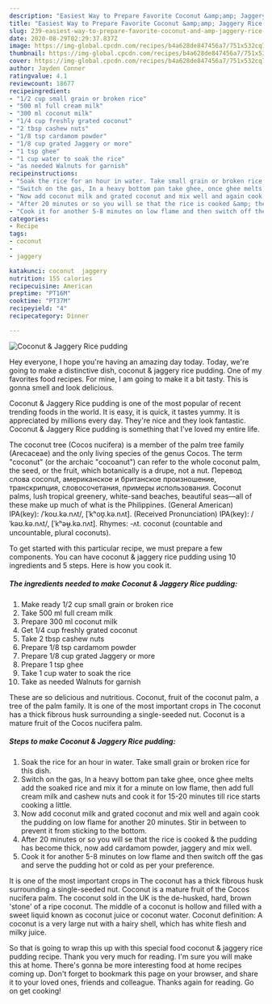 ```yaml
---
description: "Easiest Way to Prepare Favorite Coconut &amp;amp; Jaggery Rice pudding"
title: "Easiest Way to Prepare Favorite Coconut &amp;amp; Jaggery Rice pudding"
slug: 239-easiest-way-to-prepare-favorite-coconut-and-amp-jaggery-rice-pudding
date: 2020-08-29T02:29:37.837Z
image: https://img-global.cpcdn.com/recipes/b4a628de847456a7/751x532cq70/coconut-jaggery-rice-pudding-recipe-main-photo.jpg
thumbnail: https://img-global.cpcdn.com/recipes/b4a628de847456a7/751x532cq70/coconut-jaggery-rice-pudding-recipe-main-photo.jpg
cover: https://img-global.cpcdn.com/recipes/b4a628de847456a7/751x532cq70/coconut-jaggery-rice-pudding-recipe-main-photo.jpg
author: Jayden Conner
ratingvalue: 4.1
reviewcount: 18677
recipeingredient:
- "1/2 cup small grain or broken rice"
- "500 ml full cream milk"
- "300 ml coconut milk"
- "1/4 cup freshly grated coconut"
- "2 tbsp cashew nuts"
- "1/8 tsp cardamom powder"
- "1/8 cup grated Jaggery or more"
- "1 tsp ghee"
- "1 cup water to soak the rice"
- "as needed Walnuts for garnish"
recipeinstructions:
- "Soak the rice for an hour in water. Take small grain or broken rice for this dish."
- "Switch on the gas, In a heavy bottom pan take ghee, once ghee melts add the soaked rice and mix it for a minute on low flame, then add full cream milk and cashew nuts and cook it for 15-20 minutes till rice starts cooking a little."
- "Now add coconut milk and grated coconut and mix well and again cook the pudding on low flame for another 20 minutes. Stir in between to prevent it from sticking to the bottom."
- "After 20 minutes or so you will se that the rice is cooked &amp; the pudding has become thick, now add cardamom powder, jaggery and mix well."
- "Cook it for another 5-8 minutes on low flame and then switch off the gas and serve the pudding hot or cold as per your preference."
categories:
- Recipe
tags:
- coconut
- 
- jaggery

katakunci: coconut  jaggery 
nutrition: 155 calories
recipecuisine: American
preptime: "PT16M"
cooktime: "PT37M"
recipeyield: "4"
recipecategory: Dinner

---
```



![Coconut &amp; Jaggery Rice pudding](https://img-global.cpcdn.com/recipes/b4a628de847456a7/751x532cq70/coconut-jaggery-rice-pudding-recipe-main-photo.jpg)

Hey everyone, I hope you're having an amazing day today. Today, we're going to make a distinctive dish, coconut &amp; jaggery rice pudding. One of my favorites food recipes. For mine, I am going to make it a bit tasty. This is gonna smell and look delicious.

Coconut &amp; Jaggery Rice pudding is one of the most popular of recent trending foods in the world. It is easy, it is quick, it tastes yummy. It is appreciated by millions every day. They're nice and they look fantastic. Coconut &amp; Jaggery Rice pudding is something that I've loved my entire life.

The coconut tree (Cocos nucifera) is a member of the palm tree family (Arecaceae) and the only living species of the genus Cocos. The term &#34;coconut&#34; (or the archaic &#34;cocoanut&#34;) can refer to the whole coconut palm, the seed, or the fruit, which botanically is a drupe, not a nut. Перевод слова coconut, американское и британское произношение, транскрипция, словосочетания, примеры использования. Coconut palms, lush tropical greenery, white-sand beaches, beautiful seas—all of these make up much of what is the Philippines. (General American) IPA(key): /ˈkoʊ.kə.nʌt/, [ˈkʰoʊ̯.kə.nʌt]. (Received Pronunciation) IPA(key): /ˈkəʊ.kə.nʌt/, [ˈkʰəʉ̯.kə.nʌt]. Rhymes: -ʌt. coconut (countable and uncountable, plural coconuts).


To get started with this particular recipe, we must prepare a few components. You can have coconut &amp; jaggery rice pudding using 10 ingredients and 5 steps. Here is how you cook it.

<!--inarticleads1-->

##### The ingredients needed to make Coconut &amp; Jaggery Rice pudding:

1. Make ready 1/2 cup small grain or broken rice
1. Take 500 ml full cream milk
1. Prepare 300 ml coconut milk
1. Get 1/4 cup freshly grated coconut
1. Take 2 tbsp cashew nuts
1. Prepare 1/8 tsp cardamom powder
1. Prepare 1/8 cup grated Jaggery or more
1. Prepare 1 tsp ghee
1. Take 1 cup water to soak the rice
1. Take as needed Walnuts for garnish


These are so delicious and nutritious. Coconut, fruit of the coconut palm, a tree of the palm family. It is one of the most important crops in The coconut has a thick fibrous husk surrounding a single-seeded nut. Coconut is a mature fruit of the Cocos nucifera palm. 

<!--inarticleads2-->

##### Steps to make Coconut &amp; Jaggery Rice pudding:

1. Soak the rice for an hour in water. Take small grain or broken rice for this dish.
1. Switch on the gas, In a heavy bottom pan take ghee, once ghee melts add the soaked rice and mix it for a minute on low flame, then add full cream milk and cashew nuts and cook it for 15-20 minutes till rice starts cooking a little.
1. Now add coconut milk and grated coconut and mix well and again cook the pudding on low flame for another 20 minutes. Stir in between to prevent it from sticking to the bottom.
1. After 20 minutes or so you will se that the rice is cooked &amp; the pudding has become thick, now add cardamom powder, jaggery and mix well.
1. Cook it for another 5-8 minutes on low flame and then switch off the gas and serve the pudding hot or cold as per your preference.


It is one of the most important crops in The coconut has a thick fibrous husk surrounding a single-seeded nut. Coconut is a mature fruit of the Cocos nucifera palm. The coconut sold in the UK is the de-husked, hard, brown &#39;stone&#39; of a ripe coconut. The middle of a coconut is hollow and filled with a sweet liquid known as coconut juice or coconut water. Coconut definition: A coconut is a very large nut with a hairy shell, which has white flesh and milky juice. 

So that is going to wrap this up with this special food coconut &amp; jaggery rice pudding recipe. Thank you very much for reading. I'm sure you will make this at home. There's gonna be more interesting food at home recipes coming up. Don't forget to bookmark this page on your browser, and share it to your loved ones, friends and colleague. Thanks again for reading. Go on get cooking!
